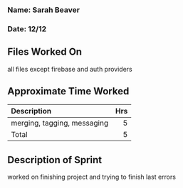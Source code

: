 ### Name: Sarah Beaver
### Date: 12/12

## Files Worked On
all files except firebase and auth providers





## Approximate Time Worked

| Description                        | Hrs  |
| :--------------------------------- | ---: |
| merging, tagging, messaging        |  5   |
| Total                              | 5    |

## Description of Sprint

worked on finishing project and trying to finish last errors

